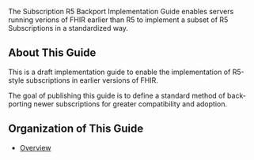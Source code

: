 The Subscription R5 Backport Implementation Guide enables servers running verions of FHIR earlier than R5 to implement a subset of R5 Subscriptions in a standardized way.

## About This Guide

This is a draft implementation guide to enable the implementation of R5-style subscriptions in earlier versions of FHIR.

The goal of publishing this guide is to define a standard method of back-porting newer subscriptions for greater compatibility and adoption.

## Organization of This Guide

* [Overview](overview.html)